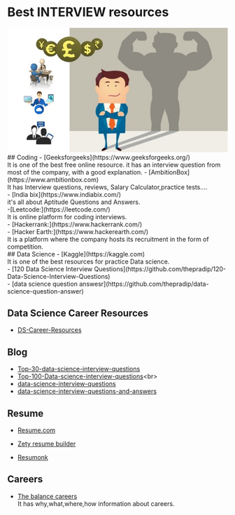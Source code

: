 #  Best INTERVIEW resources
<img src="https://github.com/thepradip/Jobs-Resources/blob/master/interview.jpg" alt="JS" width="600"/>
## Coding
- [Geeksforgeeks](https://www.geeksforgeeks.org/) <br>
It is one of the best free online resource. it has an interview question from most of the company, with a good explanation.
- [AmbitionBox](https://www.ambitionbox.com)<br>
It has Interview questions, reviews, Salary Calculator,practice tests....<br>
- [India bix](https://www.indiabix.com/)<br>
it's all about Aptitude Questions and Answers.<br>
-[Leetcode:](https://leetcode.com/)<br>
It is online platform for coding interviews.<br>
- [Hackerrank:](https://www.hackerrank.com/)<br>
- [Hacker Earth:](https://www.hackerearth.com/)<br>
It is a platform where the company hosts its recruitment in the form of competition.<br>
## Data Science
- [Kaggle](https://kaggle.com)<br>
It is one of the best resources for practice Data science.<br>
- [120 Data Science Interview Questions](https://github.com/thepradip/120-Data-Science-Interview-Questions) <br>
- [data science question answesr](https://github.com/thepradip/data-science-question-answer)<br>

## Data Science Career Resources
- [DS-Career-Resources](https://github.com/thepradip/DS-Career-Resources)<br>
## Blog
- [Top-30-data-science-interview-questions](https://towardsdatascience.com/top-30-data-science-interview-questions-7dd9a96d3f5c)<br>
- [Top-100-Data-science-interview-questions](http://nitin-panwar.github.io/Top-100-Data-science-interview-questions/?)<br>
- [data-science-interview-questions](https://www.springboard.com/blog/data-science-interview-questions/)<br>
- [data-science-interview-questions-and-answers](https://onlinetutorials.today/data-science/data-science-interview-questions-and-answers/)<br>
## Resume <br>
- [Resume.com](https://www.resume.com/)<br>
- [Zety resume builder](www.zety.com)<br>

- [Resumonk](www.resumonk.com)

## Careers <br>
- [The balance careers](https://www.thebalancecareers.com/) <br>
It has why,what,where,how information about careers.
